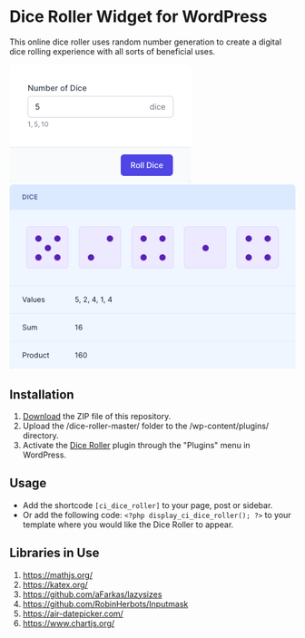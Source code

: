 # Dice Roller Widget for WordPress

This online dice roller uses random number generation to create a digital dice rolling experience with all sorts of beneficial uses.

![Dice Roller Input Form](/assets/images/screenshot-1.png "Dice Roller Input Form")
![Dice Roller Calculation Results](/assets/images/screenshot-2.png "Dice Roller Calculation Results")

## Installation

1. [Download](https://github.com/pub-calculator-io/dice-roller/archive/refs/heads/master.zip) the ZIP file of this repository.
2. Upload the /dice-roller-master/ folder to the /wp-content/plugins/ directory.
3. Activate the [Dice Roller](https://www.calculator.io/dice-roller/ "Dice Roller Homepage") plugin through the "Plugins" menu in WordPress.

## Usage
* Add the shortcode `[ci_dice_roller]` to your page, post or sidebar.
* Or add the following code: `<?php display_ci_dice_roller(); ?>` to your template where you would like the Dice Roller to appear.

## Libraries in Use
1. https://mathjs.org/
2. https://katex.org/
3. https://github.com/aFarkas/lazysizes
4. https://github.com/RobinHerbots/Inputmask
5. https://air-datepicker.com/
6. https://www.chartjs.org/

